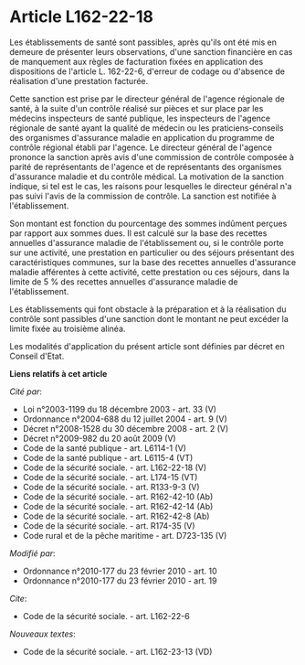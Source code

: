 # Article L162-22-18

Les établissements de santé sont passibles, après qu'ils ont été mis en demeure de présenter leurs observations, d'une
sanction financière en cas de manquement aux règles de facturation fixées en application des dispositions de l'article L.
162-22-6, d'erreur de codage ou d'absence de réalisation d'une prestation facturée. 

Cette sanction est prise par le directeur général de l'agence régionale de santé, à la suite d'un contrôle réalisé sur pièces
et sur place par les médecins inspecteurs de santé publique, les inspecteurs de l'agence régionale de santé ayant la qualité
de médecin ou les praticiens-conseils des organismes d'assurance maladie en application du programme de contrôle régional
établi par l'agence. Le directeur général de l'agence prononce la sanction après avis d'une commission de contrôle composée à
parité de représentants de l'agence et de représentants des organismes d'assurance maladie et du contrôle médical. La
motivation de la sanction indique, si tel est le cas, les raisons pour lesquelles le directeur général n'a pas suivi l'avis
de la commission de contrôle. La sanction est notifiée à l'établissement. 

Son montant est fonction du pourcentage des sommes indûment perçues par rapport aux sommes dues. Il est calculé sur la base
des recettes annuelles d'assurance maladie de l'établissement ou, si le contrôle porte sur une activité, une prestation en
particulier ou des séjours présentant des caractéristiques communes, sur la base des recettes annuelles d'assurance maladie
afférentes à cette activité, cette prestation ou ces séjours, dans la limite de 5 % des recettes annuelles d'assurance
maladie de l'établissement. 

Les établissements qui font obstacle à la préparation et à la réalisation du contrôle sont passibles d'une sanction dont le
montant ne peut excéder la limite fixée au troisième alinéa. 

Les modalités d'application du présent article sont définies par décret en Conseil d'Etat.

**Liens relatifs à cet article**

_Cité par_:

  - Loi n°2003-1199 du 18 décembre 2003 - art. 33 (V)
  - Ordonnance n°2004-688 du 12 juillet 2004 - art. 9 (V)
  - Décret n°2008-1528 du 30 décembre 2008 - art. 2 (V)
  - Décret n°2009-982 du 20 août 2009 (V)
  - Code de la santé publique - art. L6114-1 (V)
  - Code de la santé publique - art. L6115-4 (VT)
  - Code de la sécurité sociale. - art. L162-22-18 (V)
  - Code de la sécurité sociale. - art. L174-15 (VT)
  - Code de la sécurité sociale. - art. R133-9-3 (V)
  - Code de la sécurité sociale. - art. R162-42-10 (Ab)
  - Code de la sécurité sociale. - art. R162-42-14 (Ab)
  - Code de la sécurité sociale. - art. R162-42-8 (Ab)
  - Code de la sécurité sociale. - art. R174-35 (V)
  - Code rural et de la pêche maritime - art. D723-135 (V)

_Modifié par_:

  - Ordonnance n°2010-177 du 23 février 2010 - art. 10
  - Ordonnance n°2010-177 du 23 février 2010 - art. 19

_Cite_:

  - Code de la sécurité sociale. - art. L162-22-6

_Nouveaux textes_:

  - Code de la sécurité sociale. - art. L162-23-13 (VD)
